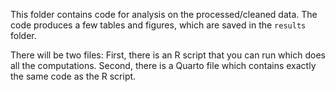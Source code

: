 This folder contains code for analysis on the processed/cleaned data.
The code produces a few tables and figures, which are saved in the `results` folder.

There will be two files: First, there is an R script that you can run which does all the computations. Second, there is a Quarto file which contains exactly the same code as the R script.
